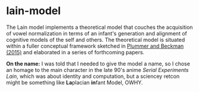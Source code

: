 # lain-model

The Lain model implements a theoretical model that couches the acquisition of vowel normalization in terms of an infant's generation and alignment of cognitive models of the self and others.  The theoretical model is situated
within a fuller conceptual framework sketched in <a href="http://learningtotalk.org/sites/learningtotalk.org/files/publications/PlummerBeckman2015acceptedJPhon.pdf"
title="Socio-indexical Basis">Plummer and Beckman (2015)</a> and elaborated in a series of forthcoming papers.

<b>On the name:</b> I was told that I needed to give the model a name, so I chose an homage to the main character in the late 90's anime <em>Serial Experiments Lain</em>, which was about identity and computation, but a sciencey retcon might be something like <b>La</b>placian <b>in</b>fant Model, OWHY.

